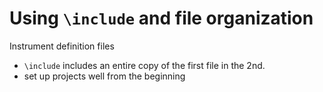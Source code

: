 # Using `\include` and file organization

Instrument definition files

* `\include` includes an entire copy of the first file in the 2nd.
* set up projects well from the beginning


